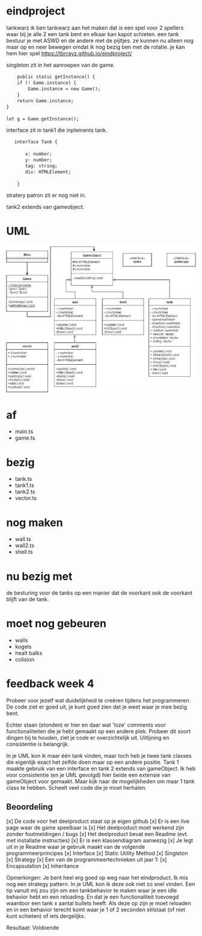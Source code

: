# eindproject
tankwarz
ik ben tankwarz aan het maken dat is een spel voor 2 spellers waar bij je alle 2 een tank bent en elkaar kan kapot schieten.
een tank bestuur je met ASWD en de andere met de pijltjes. 
ze kunnen nu alleen nog maar op en neer bewegen omdat ik nog bezig ben met de rotatie.
je kan hem hier spel https://tbrrayz.github.io/eindproject/

singleton zit in het aanroepen van de game.

        public static getInstance() {
        if (! Game.instance) {
            Game.instance = new Game();
        }
        return Game.instance;
    }
    
    let g = Game.getInstance();
    

interface zit in tank1 die inplements tank.
       
       interface Tank {
   
           x: number;
           y: number;
           tag: string;
           div: HTMLElement;

        }

stratery patron zit er nog niet in.

tank2 extends van gameobject.

# UML

![UML](UML.png?raw=true "UML")

# af
- main.ts
- game.ts

# bezig
- tank.ts
- tank1.ts
- tank2.ts
- vector.ts

# nog maken
- wall.ts
- wall2.ts
- shell.ts




# nu bezig met
de besturing voor de tanks op een manier dat de voorkant ook de voorkant blijft van de tank.

# moet nog gebeuren

- walls
- kogels
- healt balks
- colision

# feedback week 4
Probeer voor jezelf wat duidelijkheid te creëren tijdens het programmeren. De code ziet er goed uit, je kunt goed zien dat je weet waar je mee bezig bent.

Echter staan (stonden) er hier en daar wat 'loze' comments voor functionaliteiten die je hebt gemaakt op een andere plek. Probeer dit soort dingen bij te houden, ziet je code er overzichtelijk uit. Uitlijning en consistentie is belangrijk.

In je UML kon ik maar één tank vinden, maar toch heb je twee tank classes die eigenlijk exact het zelfde doen maar op een andere positie. Tank 1 maakte gebruik van een interface en tank 2 extends van gameObject. Ik heb voor consistentie (en je UML gevolgd) hier beide een extensie van gameObject voor gemaakt. Maar kijk naar de mogelijkheden om maar 1 tank class te hebben. Scheelt veel code die je moet herhalen. 

## Beoordeling
[x] De code voor het deelproduct staat op je eigen github
[x] Er is een live page waar de game speelbaar is
[x] Het deelproduct moet werkend zijn zonder foutmeldingen / bugs
[x] Het deelproduct bevat een Readme (evt. met installatie instructies)
[x] Er is een klassendiagram aanwezig
[x] Je legt uit in je Readme waar je gebruik maakt van de volgende programmeerprincipes
    [x] Interface
    [x] Static Utility Method
    [x] Singleton
    [x] Strategy
    [x] Een van de programmeertechnieken uit jaar 1:
        [x] Encapsulation
        [x] Inheritance

Opmerkingen:
Je bent heel erg goed op weg naar het eindproduct. Ik mis nog een strategy pattern. In je UML kon ik deze ook niet zo snel vinden.
Een tip vanuit mij zou zijn om een tankbehavior te maken waar je een idle behavior hebt en een reloading. En dat je een functionaliteit toevoegd waardoor een tank x aantal bullets heeft. Als deze op zijn je moet reloaden en in een behavior terecht komt waar je 1 of 2 seconden stilstaat (of niet kunt schieten) of iets dergelijks.

Resultaat: Voldoende













